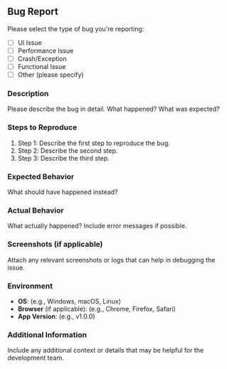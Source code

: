 ## Bug Report

Please select the type of bug you're reporting:

- [ ] UI Issue
- [ ] Performance Issue
- [ ] Crash/Exception
- [ ] Functional Issue
- [ ] Other (please specify)

### Description

Please describe the bug in detail. What happened? What was expected?

### Steps to Reproduce

1. Step 1: Describe the first step to reproduce the bug.
2. Step 2: Describe the second step.
3. Step 3: Describe the third step.

### Expected Behavior

What should have happened instead?

### Actual Behavior

What actually happened? Include error messages if possible.

### Screenshots (if applicable)

Attach any relevant screenshots or logs that can help in debugging the issue.

### Environment

- **OS**: (e.g., Windows, macOS, Linux)
- **Browser** (if applicable): (e.g., Chrome, Firefox, Safari)
- **App Version**: (e.g., v1.0.0)

### Additional Information

Include any additional context or details that may be helpful for the development team.

